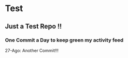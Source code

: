 # Test
## Just a Test Repo !!
### One Commit a Day to keep green my activity feed 

27-Ago: Another Commit!!!